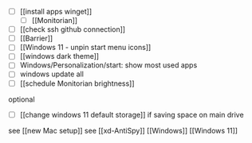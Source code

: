 - [ ] [[install apps winget]]
	- [ ] [[Monitorian]]
- [ ] [[check ssh github connection]]
- [ ] [[Barrier]]
- [ ] [[Windows 11 - unpin start menu icons]]
- [ ] [[windows dark theme]]
- [ ] Windows/Personalization/start: show most used apps
- [ ] windows update all
- [ ] [[schedule Monitorian brightness]]

optional
- [ ] [[change windows 11 default storage]] if saving space on main drive


see [[new Mac setup]]
see [[xd-AntiSpy]]
[[Windows]]
[[Windows 11]]